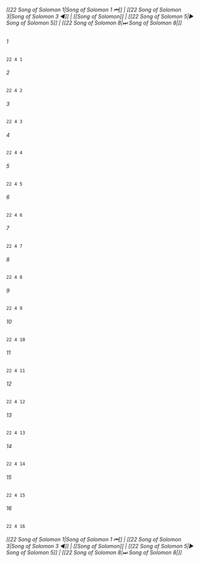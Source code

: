 
###### [[22 Song of Solomon 1|Song of Solomon 1 ⏮]] | [[22 Song of Solomon 3|Song of Solomon 3 ◀]] | [[Song of Solomon]] | [[22 Song of Solomon 5|▶ Song of Solomon 5]] | [[22 Song of Solomon 8|⏭ Song of Solomon 8|]]

###### 1
``` verse
22 4 1 
```
###### 2
``` verse
22 4 2 
```
###### 3
``` verse
22 4 3 
```
###### 4
``` verse
22 4 4 
```
###### 5
``` verse
22 4 5 
```
###### 6
``` verse
22 4 6 
```
###### 7
``` verse
22 4 7 
```
###### 8
``` verse
22 4 8 
```
###### 9
``` verse
22 4 9 
```
###### 10
``` verse
22 4 10 
```
###### 11
``` verse
22 4 11 
```
###### 12
``` verse
22 4 12 
```
###### 13
``` verse
22 4 13 
```
###### 14
``` verse
22 4 14 
```
###### 15
``` verse
22 4 15 
```
###### 16
``` verse
22 4 16 
```

###### [[22 Song of Solomon 1|Song of Solomon 1 ⏮]] | [[22 Song of Solomon 3|Song of Solomon 3 ◀]] | [[Song of Solomon]] | [[22 Song of Solomon 5|▶ Song of Solomon 5]] | [[22 Song of Solomon 8|⏭ Song of Solomon 8|]]

